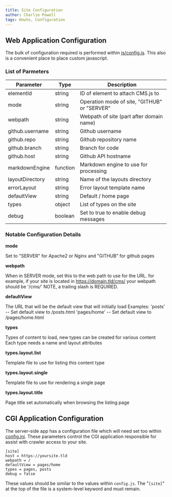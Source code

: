 ```yaml
---
title: Site Configuration
author: Charlie Powell
tags: Howto, Configuration
---
```


## Web Application Configuration

The bulk of configuration required is performed within [js/config.js](../js/config.js).  This also is a convenient place to place custom javascript.


### List of Parmeters

| Parameter       | Type   | Description                                  |
|-----------------|--------|----------------------------------------------|
| elementId       | string | ID of element to attach CMS.js to            |
| mode            | string | Operation mode of site, "GITHUB" or "SERVER" |
| webpath         | string | Webpath of site (part after domain name)     |
| github.username | string | Github username                              |
| github.repo     | string | Github repository name                       |
| github.branch   | string | Branch for code                              |
| github.host     | string | Github API hostname                          |
| markdownEngine  | function | Markdown engine to use for processing      |
| layoutDirectory | string | Name of the layouts directory                |
| errorLayout     | string | Error layout template name                   |
| defaultView     | string | Default / home page                          |
| types           | object | List of types on the site                    |
| debug           | boolean | Set to true to enable debug messages        |


### Notable Configuration Details

**mode**

Set to "SERVER" for Apache2 or Nginx and "GITHUB" for github pages

**webpath**

When in SERVER mode, set this to the web path to use for the URL.
for example, if your site is located in https://domain.tld/cms/
your webpath should be '/cms/'
NOTE, a trailing slash is REQUIRED.

**defaultView**

The URL that will be the default view that will initially load
Examples:
'posts' -- Set default view to /posts.html
'pages/home' -- Set default view to /pages/home.html

**types**

Types of content to load, new types can be created for various content
Each type needs a name and layout attributes

**types.layout.list**

Template file to use for listing this content type

**types.layout.single**

Template file to use for rendering a single page

**types.layout.title**

Page title set automatically when browsing the listing page


## CGI Application Configuration

The server-side app has a configuration file which will need set too within [config.ini](../cgi-bin/config.ini).  These parameters control the CGI application responsible for assist with crawler access to your site.

```
[site]
host = https://yoursite.tld
webpath = /
defaultView = pages/home
types = pages, posts
debug = false
```

These values should be similar to the values within `config.js`.  The "`[site]`" at the top of the file is a system-level keyword and must remain.
